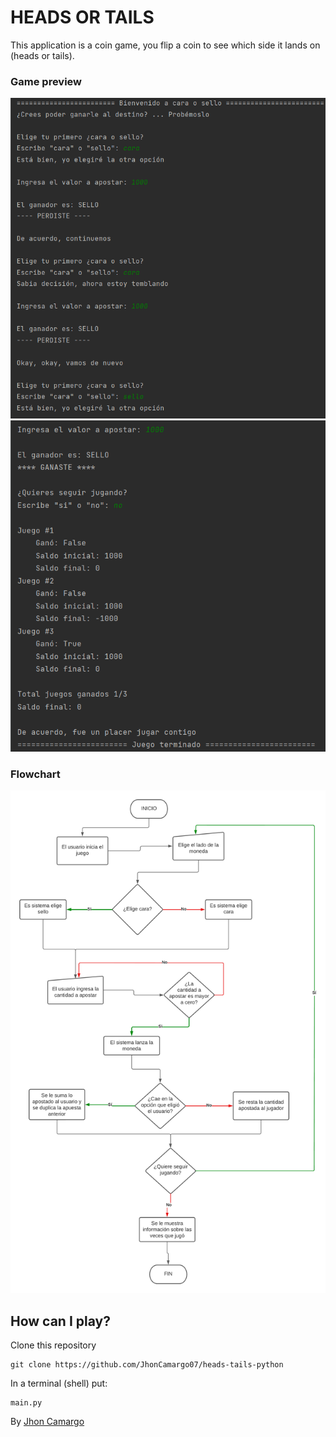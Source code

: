# HEADS OR TAILS

This application is a coin game, you flip a coin to see which side it lands on (heads or tails).

### Game preview

![Preview](img/preview.png)
![Preview](img/preview2.png)

### Flowchart

![Flowchart](img/flowchart.png)

## How can I play?

Clone this repository
```commandline
git clone https://github.com/JhonCamargo07/heads-tails-python
```

In a terminal (shell) put:
```commandline
main.py
```

By [Jhon Camargo](https://jhoncamargo.000webhostapp.com/)